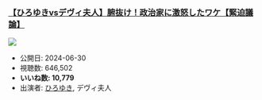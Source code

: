 ### [【ひろゆきvsデヴィ夫人】腑抜け！政治家に激怒したワケ【緊迫議論】](https://www.youtube.com/watch?v=HdeI6hcv7JA)
[![](https://img.youtube.com/vi/HdeI6hcv7JA/sddefault.jpg)](https://www.youtube.com/watch?v=HdeI6hcv7JA)
-   公開日: 2024-06-30
-   視聴数: 646,502
-   **いいね数: 10,779**
-   出演者: [ひろゆき](/rehacq_fan/people/ひろゆき "wikilink"), デヴィ夫人
